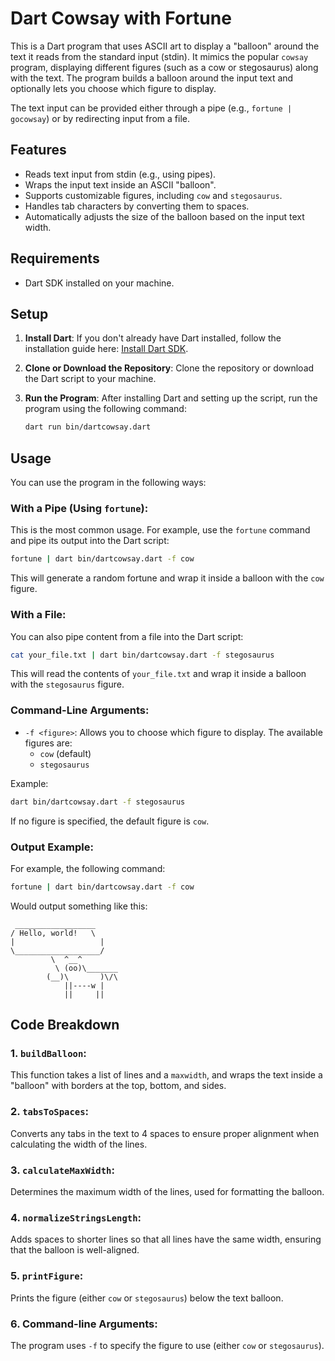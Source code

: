 # Dart Cowsay with Fortune

This is a Dart program that uses ASCII art to display a "balloon" around the text it reads from the standard input (stdin). It mimics the popular `cowsay` program, displaying different figures (such as a cow or stegosaurus) along with the text. The program builds a balloon around the input text and optionally lets you choose which figure to display.

The text input can be provided either through a pipe (e.g., `fortune | gocowsay`) or by redirecting input from a file.

## Features

- Reads text input from stdin (e.g., using pipes).
- Wraps the input text inside an ASCII "balloon".
- Supports customizable figures, including `cow` and `stegosaurus`.
- Handles tab characters by converting them to spaces.
- Automatically adjusts the size of the balloon based on the input text width.

## Requirements

- Dart SDK installed on your machine.

## Setup

1. **Install Dart**:
   If you don't already have Dart installed, follow the installation guide here: [Install Dart SDK](https://dart.dev/get-dart).

2. **Clone or Download the Repository**:
   Clone the repository or download the Dart script to your machine.

3. **Run the Program**:
   After installing Dart and setting up the script, run the program using the following command:
   ```bash
   dart run bin/dartcowsay.dart
   ```

## Usage

You can use the program in the following ways:

### With a Pipe (Using `fortune`):

This is the most common usage. For example, use the `fortune` command and pipe its output into the Dart script:

```bash
fortune | dart bin/dartcowsay.dart -f cow
```

This will generate a random fortune and wrap it inside a balloon with the `cow` figure.

### With a File:

You can also pipe content from a file into the Dart script:

```bash
cat your_file.txt | dart bin/dartcowsay.dart -f stegosaurus
```

This will read the contents of `your_file.txt` and wrap it inside a balloon with the `stegosaurus` figure.

### Command-Line Arguments:

- `-f <figure>`: Allows you to choose which figure to display. The available figures are:
  - `cow` (default)
  - `stegosaurus`

Example:

```bash
dart bin/dartcowsay.dart -f stegosaurus
```

If no figure is specified, the default figure is `cow`.

### Output Example:

For example, the following command:

```bash
fortune | dart bin/dartcowsay.dart -f cow
```

Would output something like this:

```
 __________________
/ Hello, world!   \
|                   |
\___________________/
         \  ^__^
          \ (oo)\_______
	    (__)\       )\/\
	        ||----w |
	        ||     ||
```

## Code Breakdown

### 1. **`buildBalloon`**:
   This function takes a list of lines and a `maxwidth`, and wraps the text inside a "balloon" with borders at the top, bottom, and sides.

### 2. **`tabsToSpaces`**:
   Converts any tabs in the text to 4 spaces to ensure proper alignment when calculating the width of the lines.

### 3. **`calculateMaxWidth`**:
   Determines the maximum width of the lines, used for formatting the balloon.

### 4. **`normalizeStringsLength`**:
   Adds spaces to shorter lines so that all lines have the same width, ensuring that the balloon is well-aligned.

### 5. **`printFigure`**:
   Prints the figure (either `cow` or `stegosaurus`) below the text balloon.

### 6. **Command-line Arguments**:
   The program uses `-f` to specify the figure to use (either `cow` or `stegosaurus`).
